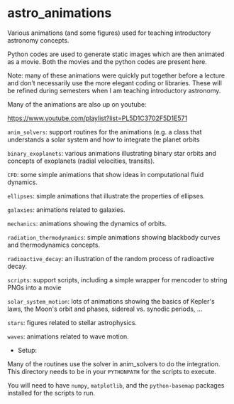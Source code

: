 astro_animations
================

Various animations (and some figures) used for teaching introductory
astronomy concepts.  

Python codes are used to generate static images which are then
animated as a movie.  Both the movies and the python codes are present
here.

Note: many of these animations were quickly put together before a
lecture and don't necessarily use the more elegant coding or
libraries.  These will be refined during semesters when I am teaching
introductory astronomy.

Many of the animations are also up on youtube:

https://www.youtube.com/playlist?list=PL5D1C3702F5D1E571

`anim_solvers`: support routines for the animations (e.g. a class
that understands a solar system and how to integrate the planet
orbits

`binary_exoplanets`: various animations illustrating binary star
orbits and concepts of exoplanets (radial velocities, transits).

`CFD`: some simple animations that show ideas in computational fluid
dynamics.

`ellipses`: simple animations that illustrate the properties of 
ellipses.

`galaxies`: animations related to galaxies.

`mechanics`: animations showing the dynamics of orbits.

`radiation_thermodynamics`: simple animations showing blackbody
curves and thermodynamics concepts.

`radioactive_decay`: an illustration of the random process of
radioactive decay.

`scripts`: support scripts, including a simple wrapper for mencoder to
string PNGs into a movie

`solar_system_motion`: lots of animations showing the basics of 
Kepler's laws, the Moon's orbit and phases, sidereal vs. synodic
periods, ...

`stars`: figures related to stellar astrophysics.

`waves`: animations related to wave motion.


* Setup:

Many of the routines use the solver in anim_solvers to do the
integration.  This directory needs to be in your `PYTHONPATH` for the
scripts to execute.

You will need to have `numpy`, `matplotlib`, and the `python-basemap`
packages installed for the scripts to run.
